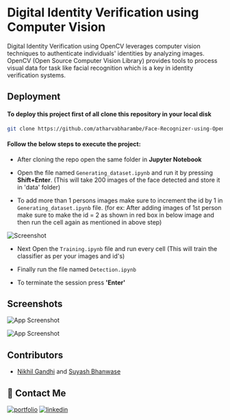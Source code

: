 
# Digital Identity Verification using Computer Vision

Digital Identity Verification using OpenCV leverages computer vision techniques to authenticate individuals' identities by analyzing images. OpenCV (Open Source Computer Vision Library) provides tools to process visual data for task like facial recognition which is a key in identity verification systems.


## Deployment

#### To deploy this project first of all clone this repository in your local disk

```bash
git clone https://github.com/atharvabharambe/Face-Recognizer-using-OpenCV.git
```

#### Follow the below steps to execute the project:

- After cloning the repo open the same folder in **Jupyter Notebook**

- Open the file named `Generating_dataset.ipynb` and run it by pressing **Shift+Enter**. (This will take 200 images of the face detected and store it in 'data' folder)

- To add more than 1 persons images make sure to increment the id by 1 in `Generating_dataset.ipynb` file. (for ex: After adding images of 1st person make sure to make the id = 2 as shown in red box in below image and then run the cell again as mentioned in above step)

![Screenshot](https://github.com/user-attachments/assets/c32881d5-348c-4153-af93-743dfe6348d1)


- Next Open the `Training.ipynb` file and run every cell (This will train the classifier as per your images and id's) 

- Finally run the file named `Detection.ipynb`

- To terminate the session press ****'Enter'****

## Screenshots

![App Screenshot](https://github.com/user-attachments/assets/aafb16b3-0cbe-40df-82dc-58e18f4af9df)

![App Screenshot](https://github.com/user-attachments/assets/c9c4d4da-5800-4351-ad14-b208347a6ccb)


## Contributors

- [Nikhil Gandhi](https://github.com/nikhilgandhi08) and [Suyash Bhanwase](https://github.com/BhanwaseSuyash)


## 🔗 Contact Me
[![portfolio](https://img.shields.io/badge/my_portfolio-000?style=for-the-badge&logo=ko-fi&logoColor=white)](https://atharvabharambe.netlify.app/)
[![linkedin](https://img.shields.io/badge/linkedin-0A66C2?style=for-the-badge&logo=linkedin&logoColor=white)](https://in.linkedin.com/in/atharva-bharambe-715833281)
